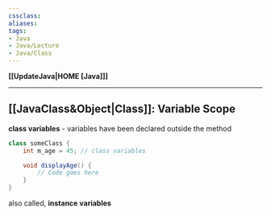 ```yaml
---
cssclass:
aliases:
tags:
- Java
- Java/Lecture
- Java/Class
---
```

**[[UpdateJava|HOME [Java]]]**

---
## [[JavaClass&Object|Class]]: Variable Scope
**class variables** - variables have been declared outside the method
```java
class someClass {
	int m_age = 45; // class variables

	void displayAge() {
		// Code goes here
	}	
}
```

also called, **instance variables**